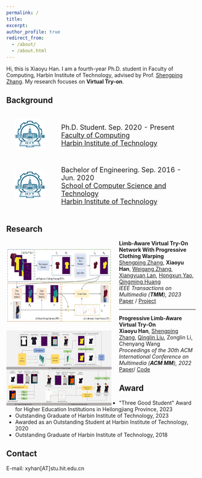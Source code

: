 ```yaml
---
permalink: /
title:
excerpt:
author_profile: true
redirect_from: 
  - /about/
  - /about.html
---
```


<!-- * B.S. in Communication Engineering, Hefei University of Technology, 2019
* M.S. in Computer Science and Technology, Harbin Institute of Technology, 2021
* Ph.D. in Computer Science and Technology, Harbin Institute of Technology, 2025 (expected) -->
Hi, this is Xiaoyu Han. I am a fourth-year Ph.D. student in Faculty of Computing, Harbin Institute of Technology, advised by Prof. [Shengping Zhang](https://homepage.hit.edu.cn/zhangshengping).
My research focuses on **Virtual Try-on**.


## Background

<div>
<table style="width:100%;border:none;border-spacing:0px;border-collapse:separate;margin-right:auto;margin-left:auto;font-size: large">
<tr>
<td style="padding:20px;width:25%;vertical-align:middle;border:none" align="center">
<img width="80" src="../images/hit.png"> 
</td>
<td style="padding:20px;width:75%;vertical-align:middle;border: none" align="left">
Ph.D. Student. Sep. 2020 - Present<br>
<a href="https://encs.hit.edu.cn">Faculty of Computing</a><br>
<a href="http://en.hit.edu.cn">Harbin Institute of Technology</a><br>
</td>
</tr>

<tr>
<td style="padding:20px;width:25%;vertical-align:middle;border:none" align="center">
<img width="80" src="../images/hit.png"> 
</td>
<td style="padding:20px;width:75%;vertical-align:middle;border:none" align="left">
Bachelor of Engineering. Sep. 2016 - Jun. 2020<br>
<a href="https://cst.hitwh.edu.cn/">School of Computer Science and Technology</a><br>
<a href="https://www.hitwh.edu.cn/">Harbin Institute of Technology</a><br>
</td>
</tr>
</table>    
</div>



## Research

<!-- <img align="left" width="300" height="225" src="../images/GPS-Gaussian_live.gif" style="padding-right:20px; padding-top:20px"/>

<b>GPS-Gaussian: Generalizable Pixel-wise 3D Gaussian Splatting for Real-time Human Novel View Synthesis</b><br>
<b>Shunyuan Zheng</b>, [Boyao Zhou](https://yaourtb.github.io), [Ruizhi Shao](https://dsaurus.github.io/saurus), [Boning Liu](https://liuboning2.github.io), [Shengping Zhang](http://homepage.hit.edu.cn/zhangshengping), [Liqiang Nie](https://liqiangnie.github.io), [Yebin Liu](http://www.liuyebin.com)<br>
<i>IEEE Conference on Computer Vision and Pattern Recognition (<b>CVPR</b>), 2024</i>  <font color="#dd0000">(Highlight)</font><br>
[<i class="fas fa-fw fa-globe"></i>Project](https://shunyuanzheng.github.io/GPS-Gaussian) /
[<i class="fas fa-fw fa-file-pdf"></i>Paper](https://arxiv.org/pdf/2312.02155) /
[<i class="fab fa-fw fa-github fa-github"></i>Code](https://github.com/aipixel/GPS-Gaussian) /
[<i class="fas fa-fw fa-video"></i>Video](https://youtu.be/HjnBAqjGIAo)<br>

--- -->

<img align="left" width="280" height="200" src="../images/tmm2023.png" style="padding-right:20px; padding-top:20px"/>

<b>Limb-Aware Virtual Try-On Network With Progressive Clothing Warping</b><br>
[Shengping Zhang](http://homepage.hit.edu.cn/zhangshengping), <b>Xiaoyu Han</b>, [Weigang Zhang](https://homepage.hit.edu.cn/zhangweigang), [Xiangyuan Lan](https://scholar.google.com.hk/citations?user=c3iwWRcAAAAJ&hl), [Hongxun Yao](https://homepage.hit.edu.cn/yaohongxun), [Qingming Huang](https://people.ucas.ac.cn/~qmhuang)<br>
<i>IEEE Transactions on Multimedia (<b>TMM</b>), 2023</i><br>
[<i class="fas fa-fw fa-file-pdf"></i>Paper](https://ieeexplore.ieee.org/abstract/document/10152500/authors#authors) /
[<i class="fab fa-fw fa-github fa-github"></i>Project](https://github.com/aipixel/PL-VTONv2)<br>

---

<img align="left" width="280" height="200" src="../images/acmmm2022.png" style="padding-right:20px; padding-top:20px"/>

<b>Progressive Limb-Aware Virtual Try-On</b><br>
<b>Xiaoyu Han</b>, [Shengping Zhang](http://homepage.hit.edu.cn/zhangshengping), [Qinglin Liu](https://scholar.google.com/citations?user=hsu1cSIAAAAJ), Zonglin Li, Chenyang Wang<br>
<i>Proceedings of the 30th ACM International Conference on Multimedia (<b>ACM MM</b>), 2022</i><br>
[<i class="fas fa-fw fa-file-pdf"></i>Paper](https://dl.acm.org/doi/abs/10.1145/3503161.3547999)/
[<i class="fab fa-fw fa-github fa-github"></i>Code](https://github.com/xyhanHIT/PL-VTON)<br>

## Award
+ "Three Good Student" Award for Higher Education Institutions in Heilongjiang Province, 2023
+ Outstanding Graduate of Harbin Institute of Technology, 2023
+ Awarded as an Outstanding Student at Harbin Institute of Technology, 2020
+ Outstanding Graduate of Harbin Institute of Technology, 2018

## Contact
E-mail: xyhan[AT]stu.hit.edu.cn